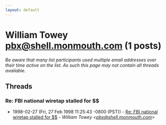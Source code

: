 ```yaml
---
layout: default
---
```


# William Towey <pbx@shell.monmouth.com> (1 posts)

_Be aware that many list participants used multiple email addresses over their time active on the list. As such this page may not contain all threads available._

## Threads

### Re: FBI national wiretap stalled for $$
+ 1998-02-27 (Fri, 27 Feb 1998 11:25:43 -0800 (PST)) - [Re: FBI national wiretap stalled for $$](/archive/1998/02/623c40ce9c107a709b5747fd1a05eb4380cacf2a6712438aa3110704e7761241) - _William Towey \<pbx@shell.monmouth.com\>_

